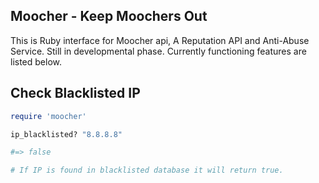 ## Moocher - Keep Moochers Out

This is Ruby interface for Moocher api, A Reputation API and Anti-Abuse Service. Still in developmental phase.
Currently functioning features are listed below.


## Check Blacklisted IP

```ruby
require 'moocher'

ip_blacklisted? "8.8.8.8"

#=> false

# If IP is found in blacklisted database it will return true.
```
